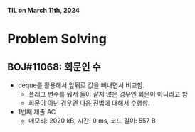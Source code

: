 **TIL on March 11th, 2024**

# Problem Solving
## BOJ#11068: 회문인 수
* deque를 활용해서 앞뒤로 값을 빼내면서 비교함.
    - 플래그 변수를 둬서 둘이 같지 않은 경우엔 회문이 아니라고 함
    - 회문이 아닌 경우엔 다음 진법에 대해서 수행함.
* 1번째 제출 AC
    - 메모리: 2020 kB, 시간: 0 ms, 코드 길이: 557 B
